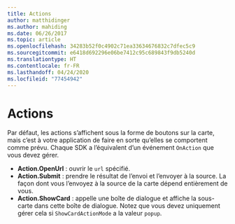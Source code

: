 ```yaml
---
title: Actions
author: matthidinger
ms.author: mahiding
ms.date: 06/26/2017
ms.topic: article
ms.openlocfilehash: 34283b52f0c4902c71ea33634676832c7dfec5c9
ms.sourcegitcommit: e6418d692296e06be7412c95c689843f9db5240d
ms.translationtype: HT
ms.contentlocale: fr-FR
ms.lasthandoff: 04/24/2020
ms.locfileid: "77454942"
---
```

# <a name="actions"></a>Actions

Par défaut, les actions s’affichent sous la forme de boutons sur la carte, mais c’est à votre application de faire en sorte qu’elles se comportent comme prévu. Chaque SDK a l’équivalent d’un événement `OnAction` que vous devez gérer.

* **Action.OpenUrl** : ouvrir le `url` spécifié.  
* **Action.Submit** : prendre le résultat de l’envoi et l’envoyer à la source. La façon dont vous l’envoyez à la source de la carte dépend entièrement de vous.
* **Action.ShowCard** : appelle une boîte de dialogue et affiche la sous-carte dans cette boîte de dialogue. Notez que vous devez uniquement gérer cela si `ShowCardActionMode` a la valeur `popup`.